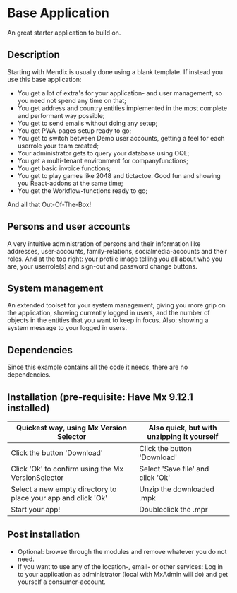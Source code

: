 # Base Application
An great starter application to build on.

## Description

Starting with Mendix is usually done using a blank template. If instead you use this base application:
* You get a lot of extra's for your application- and user management, so you need not spend any time on that;
* You get address and country entities implemented in the most complete and performant way possible;
* You get to send emails without doing any setup;
* You get PWA-pages setup ready to go;
* You get to switch between Demo user accounts, getting a feel for each userrole your team created;
* Your administrator gets to query your database using OQL;
* You get a multi-tenant environment for companyfunctions;
* You get basic invoice functions;
* You get to play games like 2048 and tictactoe. Good fun and showing you React-addons at the same time;
* You get the Workflow-functions ready to go;

And all that Out-Of-The-Box!

## Persons and user accounts
A very intuitive administration of persons and their information like addresses, user-accounts, family-relations, socialmedia-accounts and their roles.
And at the top right: your profile image telling you all about who you are, your userrole(s) and sign-out and password change buttons.

## System management
An extended toolset for your system management, giving you more grip on the application, showing currently logged in users, and the number of objects in the entities that you want to keep in focus. Also: showing a system message to your logged in users.

## Dependencies
Since this example contains all the code it needs, there are no dependencies.

## Installation (pre-requisite: Have Mx 9.12.1 installed)
|Quickest way, using Mx Version Selector|Also quick, but with unzipping it yourself|
|--|--|
|Click the button 'Download'|Click the button 'Download'|
|Click 'Ok' to confirm using the Mx VersionSelector|Select 'Save file' and click 'Ok'|
|Select a new empty directory to place your app and click 'Ok'|Unzip the downloaded .mpk|
|Start your app!|Doubleclick the .mpr|

## Post installation
* Optional: browse through the modules and remove whatever you do not need.
* If you want to use any of the location-, email- or other services: Log in to your application as administrator (local with MxAdmin will do) and get yourself a consumer-account.
  